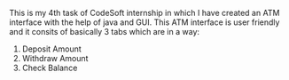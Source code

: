 This is my 4th task of CodeSoft internship in which I have created an ATM interface with the help of java and GUI.
This ATM interface is user friendly and it consits of basically 3 tabs which are in a way:
1. Deposit Amount
2. Withdraw Amount
3. Check Balance
